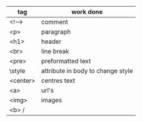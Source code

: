 tag | work done
----- | ------
\<\!--> | comment
\<p> | paragraph
\<h1> | header
\<br> | line break
\<pre> | preformatted text
\style | attribute in body to change style
\<center> | centres text
\<a> | url's
\<img> | images
\<b> / <strong> | 

